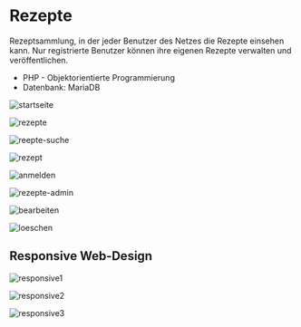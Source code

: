 # Rezepte

Rezeptsammlung, in der jeder Benutzer des Netzes die Rezepte einsehen kann. Nur registrierte Benutzer können ihre eigenen Rezepte verwalten und veröffentlichen. 

* PHP - Objektorientierte Programmierung
* Datenbank: MariaDB

![startseite](https://user-images.githubusercontent.com/81353824/113752111-e73f0200-970c-11eb-9e72-ae0511cf5d63.png)

![rezepte](https://user-images.githubusercontent.com/81353824/113752276-0f2e6580-970d-11eb-97f5-fde8bed48606.png)

![reepte-suche](https://user-images.githubusercontent.com/81353824/113752414-3ab15000-970d-11eb-9f05-67f8f32a31ff.png)

![rezept](https://user-images.githubusercontent.com/81353824/113752543-60d6f000-970d-11eb-84fa-7de17c894b52.png)

![anmelden](https://user-images.githubusercontent.com/81353824/113752656-7fd58200-970d-11eb-92cc-8d9348edfe00.png)

![rezepte-admin](https://user-images.githubusercontent.com/81353824/113752680-86fc9000-970d-11eb-8e7e-a26bc4cbd28f.png)

![bearbeiten](https://user-images.githubusercontent.com/81353824/113752708-9085f800-970d-11eb-814a-d1ada0c54f64.png)

![loeschen](https://user-images.githubusercontent.com/81353824/113752729-954aac00-970d-11eb-9a3c-14b50eedf584.png)

## Responsive Web-Design

![responsive1](https://user-images.githubusercontent.com/81353824/114018733-dbb71c80-986d-11eb-80d9-c3b77440d398.png)

![responsive2](https://user-images.githubusercontent.com/81353824/114018744-de197680-986d-11eb-95f8-e55cfb2c0bd6.png)

![responsive3](https://user-images.githubusercontent.com/81353824/114018748-de197680-986d-11eb-83d8-da7cba7a5af3.png)
